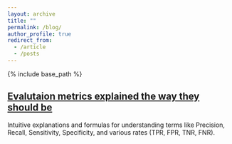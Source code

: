 ```yaml
---
layout: archive
title: ""
permalink: /blog/
author_profile: true
redirect_from:
  - /article
  - /posts
---
```

{% include base_path %}

## [Evalutaion metrics explained the way they should be](https://medium.com/@lakshyasoni97/evaluation-metrics-explained-the-way-they-should-be-20d91569d597)
Intuitive explanations and formulas for understanding terms like Precision, Recall, Sensitivity, Specificity, and various rates (TPR, FPR, TNR, FNR).